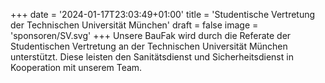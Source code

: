 +++
date = '2024-01-17T23:03:49+01:00'
title = 'Studentische Vertretung der Technischen Universität München'
draft = false
image = 'sponsoren/SV.svg'
+++
Unsere BauFak wird durch die Referate der Studentischen Vertretung an der Technischen Universität München unterstützt. Diese leisten den Sanitätsdienst und Sicherheitsdienst in Kooperation mit unserem Team.